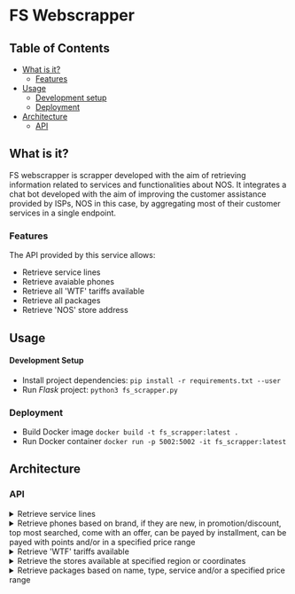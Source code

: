 # FS Webscrapper

## Table of Contents
* [What is it?](#what-is-it)
  - [Features](#features)
* [Usage](#usage)
  - [Development setup](#development-setup)
  - [Deployment](#deployment)
* [Architecture](#architecture)
  - [API](#api)

## What is it?
FS webscrapper is scrapper developed with the aim of retrieving information related to services and functionalities about NOS. It integrates a chat bot developed with the aim of improving the customer assistance provided by ISPs, NOS in this case, by aggregating most of their customer services in a single endpoint.

### Features
The API provided by this service allows:
* Retrieve service lines
* Retrieve avaiable phones
* Retrieve all 'WTF' tariffs available
* Retrieve all packages
* Retrieve 'NOS' store address


## Usage
#### Development Setup
* Install project dependencies:
`pip install -r requirements.txt --user`
* Run *Flask* project:
`python3 fs_scrapper.py`

### Deployment
* Build Docker image
`docker build -t fs_scrapper:latest .`
* Run Docker container
`docker run -p 5002:5002 -it fs_scrapper:latest`


## Architecture

### API
<details>
<summary>Retrieve service lines</summary>

```http
GET /fs_scrapper/linhas_apoio?assunto=<>
```

| Parameter | Type | Description |
| :--- | :--- | :--- |
| `assunto` | `string` | Optional. Specific matter |

Returns a list of json objects.

------
</details>

<!---------------------------------------------------->

<details>
<summary>Retrieve phones based on brand, if they are new, in promotion/discount, top most searched, come with an offer, can be payed by installment, can be payed with points and/or in a specified price range</summary>

```http
GET /fs_scrapper/phone_model/<model>
```

| Parameter | Type | Description |
| :--- | :--- | :--- |
| `brand` | `string` | Optional. Phone brand or model |
| `new` | `string` | Optional. Indication that are wanted new phones |
| `promo` | `string` | Optional. Indication that are wanted phones with a promotion/discount |
| `top` | `string` | Optional. Indication that are wanted the top most searched phones |
| `ofer` | `string` | Optional. Indication that are wanted phones that come with an offer |
| `prest` | `string` | Optional. Indication that are wanted phones which have installment payment available |
| `points` | `string` | Optional. Indication that are wanted phones which have points payment available |
| `min` | `float` | Optional. Lowest value of price |
| `max` | `float` | Optional. Highest value of price |

***Note**: All parameters are optional, but if phones are wanted in a price range both min and max are needed.

Returns a list of json objects.

------
</details>

<!---------------------------------------------------->

<details>
<summary>Retrieve 'WTF' tariffs available</summary>

```http
GET /fs_scrapper/all_wtf
```

| Parameter | Type | Description |
| :--- | :--- | :--- |
| `name` | `string` | Optional. Tariff name |

Returns a list of json objects.

------
</details>

<!---------------------------------------------------->

<details>
<summary>Retrieve the stores available at specified region or coordinates</summary>

```http
GET /fs_scrapper/stores_zone/<zone>
```

| Parameter | Type | Description |
| :--- | :--- | :--- |
| `zone` | `string` | Optional. Zone query |
| `lat` | `float` | Optional. Latitude value |
| `lon` | `float` | Optional. Longitude value |

***Note**: Parameters are optional, but a zone or lat and lon are needed. When values are given to lat and lon the returned stores are in a maximum distance of 20 km.

Returns a list of json objects.

------
</details>

<!---------------------------------------------------->

<details>
<summary>Retrieve packages based on name, type, service and/or a specified price range</summary>

```http
GET /fs_scrapper/packages
```

| Parameter | Type | Description |
| :--- | :--- | :--- |
| `type` | `string` | Optional. Type of package wanted (satelite or fiber) |
| `service` | `string` | Optional. Service wanted |
| `min` | `float` | Optional. Lower value of price |
| `max` | `float` | Optional. Highest value of price |
| `name` | `string` | Optional. Package name |

***Note**: All parameters are optional, but if phones are wanted in a price range both min and max are needed. To search packages by name the type of package is also needed.

Returns a list of json objects.

------
</details>
